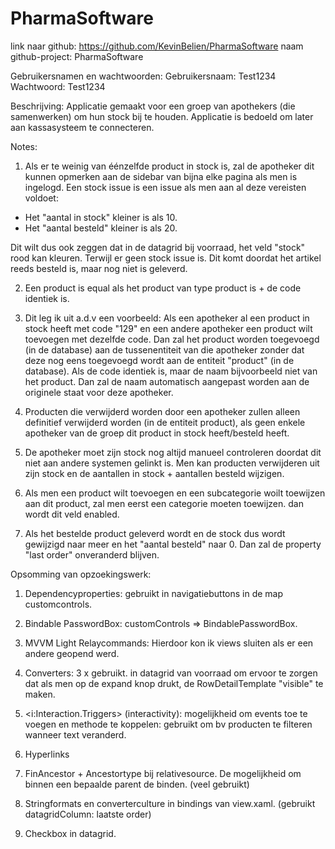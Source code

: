 # PharmaSoftware

link naar github: https://github.com/KevinBelien/PharmaSoftware
naam github-project: PharmaSoftware

Gebruikersnamen en wachtwoorden:
Gebruikersnaam: Test1234    Wachtwoord: Test1234

Beschrijving: 
Applicatie gemaakt voor een groep van apothekers (die samenwerken) om hun stock bij te houden.
Applicatie is bedoeld om later aan kassasysteem te connecteren.

Notes:
1. Als er te weinig van éénzelfde product in stock is, zal de apotheker dit kunnen opmerken aan de sidebar van bijna elke pagina als men is ingelogd.
Een stock issue is een issue als men aan al deze vereisten voldoet:
  - Het "aantal in stock" kleiner is als 10.
  - Het "aantal besteld" kleiner is als 20.
  
Dit wilt dus ook zeggen dat in de datagrid bij voorraad, het veld "stock" rood kan kleuren. 
Terwijl er geen stock issue is. Dit komt doordat het artikel reeds besteld is, maar nog niet is geleverd.

2. Een product is equal als het product van type product is + de code identiek is.

3. Dit leg ik uit a.d.v een voorbeeld:
  Als een apotheker al een product in stock heeft met code "129" en een andere apotheker een product wilt toevoegen met dezelfde code.
  Dan zal het product worden toegevoegd (in de database) aan de tussenentiteit van die apotheker zonder dat deze nog eens toegevoegd wordt aan de entiteit "product" (in de database).
  Als de code identiek is, maar de naam bijvoorbeeld niet van het product. Dan zal de naam automatisch aangepast worden aan de originele staat voor deze apotheker.
  
4. Producten die verwijderd worden door een apotheker zullen alleen definitief verwijderd worden (in de entiteit product), als geen enkele apotheker van de groep dit product in stock heeft/besteld heeft.

5. De apotheker moet zijn stock nog altijd manueel controleren doordat dit niet aan andere systemen gelinkt is. Men kan producten verwijderen uit zijn stock en de aantallen in stock + aantallen besteld wijzigen. 

6. Als men een product wilt toevoegen en een subcategorie woilt toewijzen aan dit product, zal men eerst een categorie moeten toewijzen. dan wordt dit veld enabled.

7. Als het bestelde product geleverd wordt en de stock dus wordt gewijzigd naar meer en het "aantal besteld" naar 0. Dan zal de property "last order" onveranderd blijven. 

Opsomming van opzoekingswerk:
1. Dependencyproperties: gebruikt in navigatiebuttons in de map customcontrols.

2. Bindable PasswordBox: customControls => BindablePasswordBox.

3. MVVM Light Relaycommands: Hierdoor kon ik views sluiten als er een andere geopend werd.

4. Converters: 3 x gebruikt. in datagrid van voorraad om ervoor te zorgen dat als men op de expand knop drukt, de RowDetailTemplate "visible" te maken.

5. <i:Interaction.Triggers> (interactivity): mogelijkheid om events toe te voegen en methode te koppelen: gebruikt om bv producten te filteren wanneer text veranderd.

6. Hyperlinks

7. FinAncestor + Ancestortype bij relativesource. De mogelijkheid om binnen een bepaalde parent de binden. (veel gebruikt)

8. Stringformats en converterculture in bindings van view.xaml. (gebruikt datagridColumn: laatste order)

9. Checkbox in datagrid.


